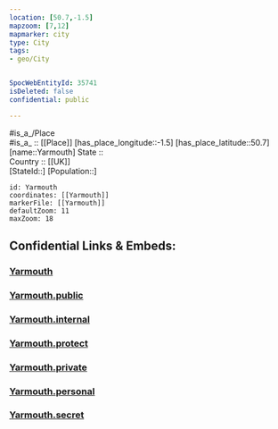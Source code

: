 ```yaml
---
location: [50.7,-1.5] 
mapzoom: [7,12] 
mapmarker: city 
type: City
tags:
- geo/City


SpocWebEntityId: 35741
isDeleted: false
confidential: public

---
```

#is_a_/Place  
#is_a_ :: [[Place]] 
[has_place_longitude::-1.5] 
[has_place_latitude::50.7] 
[name::Yarmouth] 
State ::  
Country :: [[UK]]  
[StateId::] 
[Population::] 



```leaflet
id: Yarmouth
coordinates: [[Yarmouth]] 
markerFile: [[Yarmouth]] 
defaultZoom: 11 
maxZoom: 18
```


## Confidential Links & Embeds: 

### [Yarmouth](/_Standards/Earth/Continent/Europe/Europe~North/UK/England/Regions~England/South_East_England/Isle_of_Wight/cities~Isle_of_Wight/Yarmouth.md) 

### [Yarmouth.public](/_public/Earth/Continent/Europe/Europe~North/UK/England/Regions~England/South_East_England/Isle_of_Wight/cities~Isle_of_Wight/Yarmouth.public.md) 

### [Yarmouth.internal](/_internal/Earth/Continent/Europe/Europe~North/UK/England/Regions~England/South_East_England/Isle_of_Wight/cities~Isle_of_Wight/Yarmouth.internal.md) 

### [Yarmouth.protect](/_protect/Earth/Continent/Europe/Europe~North/UK/England/Regions~England/South_East_England/Isle_of_Wight/cities~Isle_of_Wight/Yarmouth.protect.md) 

### [Yarmouth.private](/_private/Earth/Continent/Europe/Europe~North/UK/England/Regions~England/South_East_England/Isle_of_Wight/cities~Isle_of_Wight/Yarmouth.private.md) 

### [Yarmouth.personal](/_personal/Earth/Continent/Europe/Europe~North/UK/England/Regions~England/South_East_England/Isle_of_Wight/cities~Isle_of_Wight/Yarmouth.personal.md) 

### [Yarmouth.secret](/_secret/Earth/Continent/Europe/Europe~North/UK/England/Regions~England/South_East_England/Isle_of_Wight/cities~Isle_of_Wight/Yarmouth.secret.md)

